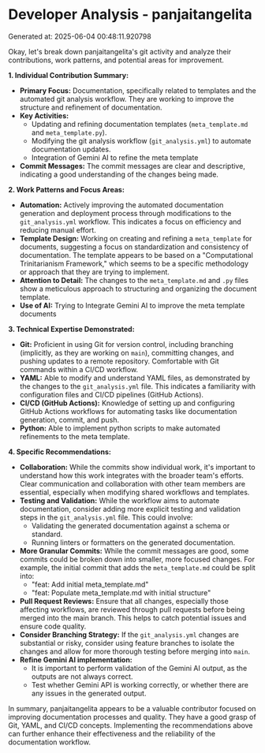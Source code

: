 # Developer Analysis - panjaitangelita
Generated at: 2025-06-04 00:48:11.920798

Okay, let's break down panjaitangelita's git activity and analyze their contributions, work patterns, and potential areas for improvement.

**1. Individual Contribution Summary:**

*   **Primary Focus:** Documentation, specifically related to templates and the automated git analysis workflow.  They are working to improve the structure and refinement of documentation.
*   **Key Activities:**
    *   Updating and refining documentation templates (`meta_template.md` and `meta_template.py`).
    *   Modifying the git analysis workflow (`git_analysis.yml`) to automate documentation updates.
    *   Integration of Gemini AI to refine the meta template
*   **Commit Messages:** The commit messages are clear and descriptive, indicating a good understanding of the changes being made.

**2. Work Patterns and Focus Areas:**

*   **Automation:** Actively improving the automated documentation generation and deployment process through modifications to the `git_analysis.yml` workflow.  This indicates a focus on efficiency and reducing manual effort.
*   **Template Design:** Working on creating and refining a `meta_template` for documents, suggesting a focus on standardization and consistency of documentation.  The template appears to be based on a "Computational Trinitarianism Framework," which seems to be a specific methodology or approach that they are trying to implement.
*   **Attention to Detail:** The changes to the `meta_template.md` and `.py` files show a meticulous approach to structuring and organizing the document template.
*   **Use of AI:** Trying to Integrate Gemini AI to improve the meta template documents

**3. Technical Expertise Demonstrated:**

*   **Git:** Proficient in using Git for version control, including branching (implicitly, as they are working on `main`), committing changes, and pushing updates to a remote repository. Comfortable with Git commands within a CI/CD workflow.
*   **YAML:** Able to modify and understand YAML files, as demonstrated by the changes to the `git_analysis.yml` file.  This indicates a familiarity with configuration files and CI/CD pipelines (GitHub Actions).
*   **CI/CD (GitHub Actions):** Knowledge of setting up and configuring GitHub Actions workflows for automating tasks like documentation generation, commit, and push.
*   **Python:** Able to implement python scripts to make automated refinements to the meta template.

**4. Specific Recommendations:**

*   **Collaboration:** While the commits show individual work, it's important to understand how this work integrates with the broader team's efforts. Clear communication and collaboration with other team members are essential, especially when modifying shared workflows and templates.
*   **Testing and Validation:**  While the workflow aims to automate documentation, consider adding more explicit testing and validation steps in the `git_analysis.yml` file. This could involve:
    *   Validating the generated documentation against a schema or standard.
    *   Running linters or formatters on the generated documentation.
*   **More Granular Commits:** While the commit messages are good, some commits could be broken down into smaller, more focused changes.  For example, the initial commit that adds the `meta_template.md` could be split into:
    *   "feat: Add initial meta_template.md"
    *   "feat: Populate meta_template.md with initial structure"
*   **Pull Request Reviews:** Ensure that all changes, especially those affecting workflows, are reviewed through pull requests before being merged into the main branch. This helps to catch potential issues and ensure code quality.
*   **Consider Branching Strategy:** If the `git_analysis.yml` changes are substantial or risky, consider using feature branches to isolate the changes and allow for more thorough testing before merging into `main`.
*   **Refine Gemini AI implementation:**
    *    It is important to perform validation of the Gemini AI output, as the outputs are not always correct.
    *   Test whether Gemini API is working correctly, or whether there are any issues in the generated output.

In summary, panjaitangelita appears to be a valuable contributor focused on improving documentation processes and quality. They have a good grasp of Git, YAML, and CI/CD concepts. Implementing the recommendations above can further enhance their effectiveness and the reliability of the documentation workflow.
